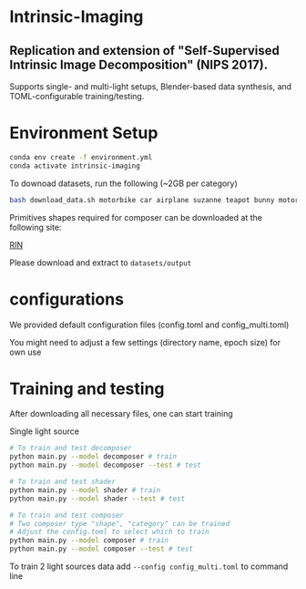 # Intrinsic-Imaging
## Replication and extension of "Self-Supervised Intrinsic Image Decomposition" (NIPS 2017). 
Supports single- and multi-light setups, Blender-based data synthesis, and TOML-configurable training/testing.

# Environment Setup
```bash
conda env create -f environment.yml
conda activate intrinsic-imaging
```

To downoad datasets, run the following (~2GB per category)

```bash
bash download_data.sh motorbike car airplane suzanne teapot bunny motorbike bottle
```

Primitives shapes required for composer can be downloaded at the following site:

[RIN](https://huggingface.co/datasets/greasycat/rin)

Please download and extract to `datasets/output`

# configurations
We provided default configuration files (config.toml and config_multi.toml)

You might need to adjust a few settings (directory name, epoch size) for own use

# Training and testing
After downloading all necessary files, one can start training 

Single light source
```bash
# To train and test decomposer 
python main.py --model decomposer # train
python main.py --model decomposer --test # test

# To train and test shader
python main.py --model shader # train
python main.py --model shader --test # test

# To train and test composer
# Two composer type "shape", "category" can be trained
# Adjust the config.toml to select which to train
python main.py --model composer # train
python main.py --model composer --test # test
```

To train 2 light sources data add `--config config_multi.toml` to command line 
